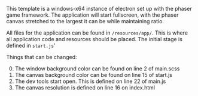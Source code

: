 This template is a windows-x64 instance of electron set up with the phaser game framework. The application will start fullscreen, with the phaser canvas stretched to the largest it can be while maintaining ratio.

All files for the application can be found in `/resources/app/`. This is where all application code and resources should be placed. The initial stage is defined in `start.js`' 

Things that can be changed:

0. The window background color can be found on line 2 of main.scss
0. The canvas background color can be found on line 15 of start.js
0. The dev tools start open. This is defined on line 22 of main.js
0. The canvas resolution is defined on line 16 on index.html